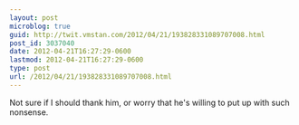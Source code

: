 ```yaml
---
layout: post
microblog: true
guid: http://twit.vmstan.com/2012/04/21/193828331089707008.html
post_id: 3037040
date: 2012-04-21T16:27:29-0600
lastmod: 2012-04-21T16:27:29-0600
type: post
url: /2012/04/21/193828331089707008.html
---
```

Not sure if I should thank him, or worry that he's willing to put up with such nonsense.
